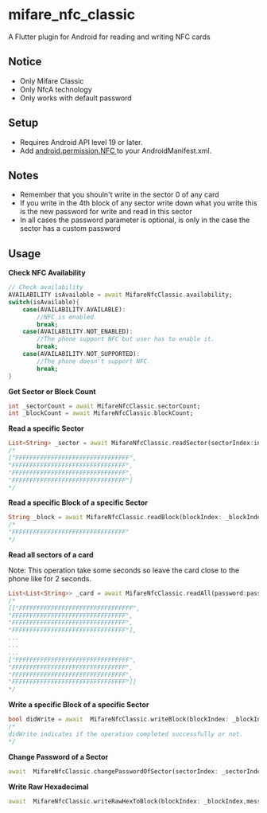 # mifare_nfc_classic

A Flutter plugin for Android for reading and writing NFC cards

## Notice

- Only Mifare Classic
- Only NfcA technology
- Only works with default password

## Setup

- Requires Android API level 19 or later.
- Add [android.permission.NFC ](https://developer.android.com/reference/android/Manifest.permission.html#NFC) to your AndroidManifest.xml.

## Notes

- Remember that you shouln't write in the sector 0 of any card
- If you write in the 4th block of any sector write down what you write this is the new password for write and read in this sector
- In all cases the password parameter is optional, is only in the case the sector has a custom password

## Usage

**Check NFC Availability**

```dart
// Check availability
AVAILABILITY isAvailable = await MifareNfcClassic.availability;
switch(isAvailable){
    case(AVAILABILITY.AVAILABLE):
        //NFC is enabled.
        break;
    case(AVAILABILITY.NOT_ENABLED):
        //The phone support NFC but user has to enable it.
        break;
    case(AVAILABILITY.NOT_SUPPORTED):
        //The phone doesn't support NFC.
        break;
}
```

**Get Sector or Block Count**

```dart
int _sectorCount = await MifareNfcClassic.sectorCount;
int _blockCount = await MifareNfcClassic.blockCount;
```

**Read a specific Sector**

```dart
List<String> _sector = await MifareNfcClassic.readSector(sectorIndex:index,password:password)
/*
["FFFFFFFFFFFFFFFFFFFFFFFFFFFFFFFF",
"FFFFFFFFFFFFFFFFFFFFFFFFFFFFFFFF",
"FFFFFFFFFFFFFFFFFFFFFFFFFFFFFFFF",
"FFFFFFFFFFFFFFFFFFFFFFFFFFFFFFFF"]
*/
```

**Read a specific Block of a specific Sector**

```dart
String _block = await MifareNfcClassic.readBlock(blockIndex: _blockIndex,password:password);
/*
"FFFFFFFFFFFFFFFFFFFFFFFFFFFFFFFF"
*/
```

**Read all sectors of a card**

Note: This operation take some seconds so leave the card close to the phone like for 2 seconds.

```dart
List<List<String>> _card = await MifareNfcClassic.readAll(password:password);
/*
[["FFFFFFFFFFFFFFFFFFFFFFFFFFFFFFFF",
"FFFFFFFFFFFFFFFFFFFFFFFFFFFFFFFF",
"FFFFFFFFFFFFFFFFFFFFFFFFFFFFFFFF",
"FFFFFFFFFFFFFFFFFFFFFFFFFFFFFFFF"],
...
...
...
["FFFFFFFFFFFFFFFFFFFFFFFFFFFFFFFF",
"FFFFFFFFFFFFFFFFFFFFFFFFFFFFFFFF",
"FFFFFFFFFFFFFFFFFFFFFFFFFFFFFFFF",
"FFFFFFFFFFFFFFFFFFFFFFFFFFFFFFFF"]]
*/
```

**Write a specific Block of a specific Sector**

```dart
bool didWrite = await  MifareNfcClassic.writeBlock(blockIndex: _blockIndex,message: _message,password:password);
/*
didWrite indicates if the operation completed successfully or not.
*/
```

**Change Password of a Sector**

```dart
await  MifareNfcClassic.changePasswordOfSector(sectorIndex: _sectorIndex,newPassword: _newPassword,password:password);
```

**Write Raw Hexadecimal**

```dart
await  MifareNfcClassic.writeRawHexToBlock(blockIndex: _blockIndex,message: rawHex,password:password);
```
